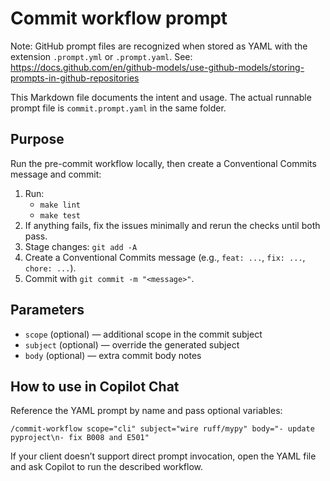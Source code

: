 # Commit workflow prompt

Note: GitHub prompt files are recognized when stored as YAML with the extension `.prompt.yml` or `.prompt.yaml`. See: https://docs.github.com/en/github-models/use-github-models/storing-prompts-in-github-repositories

This Markdown file documents the intent and usage. The actual runnable prompt file is `commit.prompt.yaml` in the same folder.

## Purpose
Run the pre-commit workflow locally, then create a Conventional Commits message and commit:

1) Run:
   - `make lint`
   - `make test`
2) If anything fails, fix the issues minimally and rerun the checks until both pass.
3) Stage changes: `git add -A`
4) Create a Conventional Commits message (e.g., `feat: ...`, `fix: ...`, `chore: ...`).
5) Commit with `git commit -m "<message>"`.

## Parameters
- `scope` (optional) — additional scope in the commit subject
- `subject` (optional) — override the generated subject
- `body` (optional) — extra commit body notes

## How to use in Copilot Chat
Reference the YAML prompt by name and pass optional variables:

```text
/commit-workflow scope="cli" subject="wire ruff/mypy" body="- update pyproject\n- fix B008 and E501"
```

If your client doesn’t support direct prompt invocation, open the YAML file and ask Copilot to run the described workflow.